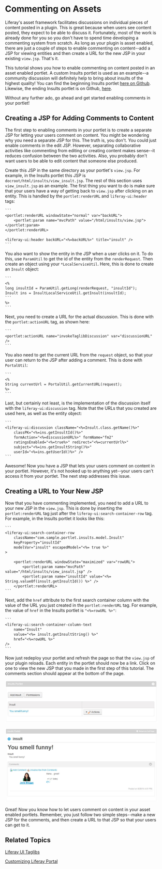 # Commenting on Assets

Liferay's asset framework facilitates discussions on individual pieces of 
content posted in a plugin. This is great because when users see content posted, 
they expect to be able to discuss it. Fortunately, most of the work is already 
done for you so you don't have to spend time developing a commenting system from 
scratch. As long as your plugin is asset enabled, there are just a couple of 
steps to enable commenting on content--add a JSP for viewing entities and then 
create a URL for the new JSP in your existing `view.jsp`. That's it. 

This tutorial shows you how to enable commenting on content posted in an asset 
enabled portlet. A custom Insults portlet is used as an example--a community 
discussion will definitely help to bring about insults of the highest quality! 
You can find the beginning Insults portlet [here on Github](https://github.com/ngaskill/liferay-docs/tree/assetfw-tutorials/develop/tutorials/code/asset-framework/begin).
Likewise, the ending Insults portlet is on Github, [here](https://github.com/ngaskill/liferay-docs/tree/assetfw-tutorials/develop/tutorials/code/asset-framework/comments/end).

Without any further ado, go ahead and get started enabling comments in your 
portlet!

## Creating a JSP for Adding Comments to Content

The first step to enabling comments in your portlet is to create a separate JSP 
for letting your users comment on content. You might be wondering why you need a 
separate JSP for this. The truth is, you don't. You could just enable comments 
in the edit JSP. However, separating collaborative activities like commenting 
from editing or creating content makes sense--it reduces confusion between the 
two activities. Also, you probably don't want users to be able to edit content 
that someone else produced.

Create this JSP in the same directory as your portlet's `view.jsp`. For example, 
in the Insults portlet this JSP is `docroot/html/insults/view_insult.jsp`. The 
rest of this section uses `view_insult.jsp` as an example. The first thing you 
want to do is make sure that your users have a way of getting back to `view.jsp` 
after clicking on an entity. This is handled by the `portlet:renderURL` and 
`liferay-ui:header` tags:

    ```
    <portlet:renderURL windowState="normal" var="backURL">
        <portlet:param name="mvcPath" value="/html/insults/view.jsp"></portlet:param>
    </portlet:renderURL>

    <liferay-ui:header backURL="<%=backURL%>" title="insult" />
    ```
    
You also want to show the entity in the JSP when a user clicks on it. To do 
this, use `ParamUtil` to get the id of the entity from the `renderRequest`. Then 
create an object using your `*LocalServiceUtil`. Here, this is done to create an 
`Insult` object:

    ```
    <%
    long insultId = ParamUtil.getLong(renderRequest, "insultId");
    Insult ins = InsultLocalServiceUtil.getInsult(insultId);
    ```
    %>
    ```
    
Next, you need to create a URL for the actual discussion. This is done with the 
`portlet:actionURL` tag, as shown here:
    
    ```
    <portlet:actionURL name="invokeTaglibDiscussion" var="discussionURL" />
    ```

You also need to get the current URL from the `request` object, so that your 
user can return to the JSP after adding a comment. This is done with 
`PortalUtil`:
    
    ```
    <%
    String currentUrl = PortalUtil.getCurrentURL(request);
    %>
    ```

Last, but certainly not least, is the implementation of the discussion itself 
with the `liferay-ui:discussion` tag. Note that the URLs that you created are 
used here, as well as the entity object:
    
    ```
    <liferay-ui:discussion className="<%=Insult.class.getName()%>"
        classPK="<%=ins.getInsultId()%>"
        formAction="<%=discussionURL%>" formName="fm2"
        ratingsEnabled="<%=true%>" redirect="<%=currentUrl%>"
        subject="<%=ins.getInsultString()%>"
        userId="<%=ins.getUserId()%>" />
    ```

Awesome! Now you have a JSP that lets your users comment on content in your 
portlet. However, it's not hooked up to anything yet--your users can't access it 
from your portlet. The next step addresses this issue.

## Creating a URL to Your New JSP

Now that you have commenting implemented, you need to add a URL to your new JSP 
in the `view.jsp`. This is done by inserting the `portlet:renderURL` tag just 
after the `liferay-ui:search-container-row` tag. For example, in the Insults 
portlet it looks like this:

    ```
    <liferay-ui:search-container-row
        className="com.sample.portlet.insults.model.Insult"
        keyProperty="insultId"
        modelVar="insult" escapedModel="<%= true %>"
    >
    
        <portlet:renderURL windowState="maximized" var="rowURL">
            <portlet:param name="mvcPath" value="/html/insults/view_insult.jsp" />
            <portlet:param name="insultId" value="<%= String.valueOf(insult.getInsultId()) %>" />
        </portlet:renderURL>
    ```

Next, add the `href` attribute to the first search container column with the 
value of the URL you just created in the `portlet:renderURL` tag. For example, 
the value of `href` in the Insults portlet is `"<%=rowURL %>"`:

    ```
    <liferay-ui:search-container-column-text
        name="Insult"
        value="<%= insult.getInsultString() %>"
        href="<%=rowURL %>"
    />
    ```

Now just redeploy your portlet and refresh the page so that the `view.jsp` of 
your plugin reloads. Each entity in the portlet should now be a link. Click on 
one to view the new JSP that you made in the first step of this tutorial. The 
comments section should appear at the bottom of the page.

![Figure 1: Entities in portlets appear as links after implementing comments.](../../images/asset-fw-comments-link.jpg)

![Figure 2: The new JSP lets users comment on content in your portlet.](../../images/asset-fw-comments.jpg)

Great! Now you know how to let users comment on content in your asset enabled 
portlets. Remember, you just follow two simple steps--make a new JSP for the 
comments, and then create a URL to that JSP so that your users can get to it.

## Related Topics

[Liferay UI Taglibs](/tutorials/-/knowledge_base/liferay-ui-taglibs)

[Customizing Liferay Portal](/tutorials/-/knowledge_base/customizing-liferay-portal)
